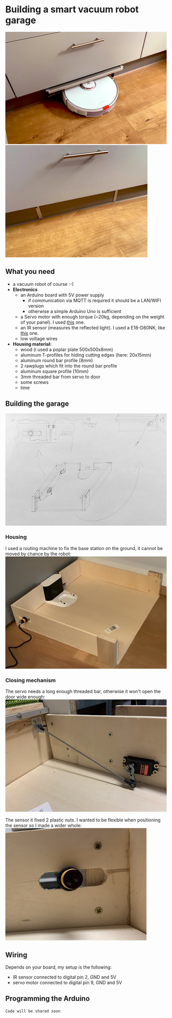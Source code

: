 # Building a smart vacuum robot garage 
<img src="/images/entering_robot.jpg" height=350> <img src="/images/parked_robot.jpg" height=350>

## What you need
- a vacuum robot of course :-)
- **Electronics**
  - an Arduino board with 5V power supply 
    - if communication via MQTT is required it should be a LAN/WIFI version
    - otherwise a simple Arduino Uno is sufficient
  - a Servo motor with enough torque (~20kg, depending on the weight of your panel). I used <a href="https://www.amazon.de/dp/B07KSCFNDK" target="_blank">this</a> one.
  - an IR sensor (measures the reflected light). I used a E18-D80NK, like <a href="https://www.amazon.de/dp/B07DKGGHCD" target="_blank">this</a> one.
  - low voltage wires
- **Housing material:**
  - wood (i used a poplar plate 500x500x8mm)
  - aluminum T-profiles for hiding cutting edges (here: 20x15mm)
  - aluminum round bar profile (8mm)
  - 2 rawplugs which fit into the round bar profile
  - aluminum square profile (10mm)
  - 3mm threaded bar from servo to door
  - some screws
  - time
## Building the garage
<img src="/images/sketch.jpg" height=350>

### Housing
I used a routing machine to fix the base station on the ground, it cannot be moved by chance by the robot:
<img src="/images/plate.jpg" height=350>

### Closing mechanism 
The servo needs a long enough threaded bar, otherwise it won't open the door wide enough:
<img src="/images/servo.jpg" height=350> 

The sensor it fixed 2 plastic nuts. I wanted to be flexible when positioning the sensor so I made a wider whole:
<img src="/images/sensor.jpg" height=350>

## Wiring
Depends on your board, my setup is the following:
- IR sensor connected to digital pin 2, GND and 5V
- servo motor connected to digital pin 9, GND and 5V

## Programming the Arduino
```cpp
Code will be shared soon
```
